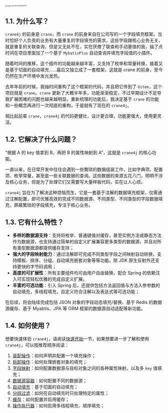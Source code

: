 <img src="https://img.xiajibagao.top/image-20230220150040070.png" alt="image-20230220150040070" style="zoom: 33%;" />

## 1.1. 为什么写？

`crane4j` 的前身是 `crane`，而 `crane` 的前身来自在公司写的一个字段填充框架。当时恰好个人负责的业务有大量重复的字段填充的需求，这些字段跟核心业务无关，就是重复的关联查询，但是又无处不在，实在厌倦了联查和手动塞值的我，抽了点时间在项目里面加了一个基于 `MybatisPlus` 自动查询并填充字段值的小插件。

随着时间的推移，这个插件的功能越来越丰富，又支持了枚举和常量转换，接着又是基于切面的自动填充......最后又独立成了一套框架，这就是 crane 的前身，至今仍然在生产环境中发光发热。

去年年前的时候，我抽时间重构了这个框架的代码，并且把它传到了 `Gitee`，这个项目就是 `crane`。`crane` 更新了大概半年多，功能渐渐稳定，不过早期设计不足导致扩展困难的问题也越来越明显。重新梳理的功能后，我决定基于 `crane` 的功能和一些概念再进行一次彻底的重构，于是就有了现在的 `crane4j`。

相比起前辈 `crane`，`crane4j` 的代码更健壮，设计更合理，功能更强大，使用更灵活。

## 1.2. 它解决了什么问题？

“根据 A 的 key 值拿到 B，再把 B 的属性映射到 A”，这就是 `crane4j` 的核心功能。

一直以来，在日常开发中往往会遇到一些繁琐的数据组装工作，比如字典项、配置项、枚举常量，甚至是一些关联数据的查询。这些数据的来源五花八门，明明不涉及核心业务，但是为了处理它们又需要写大量样板代码，实在让人心烦。

`crane4j` 旨在为了解决这种烦恼而生，它是一套基于注解的数据填充框架，仅需通过注解配置，即可优雅高效的完成不同数据源、不同类型、不同类型的字段数据填充，屏蔽繁琐的字段填充，专注于核心业务。

## 1.3. 它有什么特性？

- **多样的数据源支持**：支持将枚举、普通键值对缓存，甚至实例方法或静态方法作为数据源，也支持通过简单的自定义扩展兼容更多类型的数据源，并且对所有类型数据源都提供缓存支持；
- **强大的字段映射能力**：通过注解即可完成不同类型字段之间映射自动转换，支持模板、排序、分组、自动填充嵌套对象等等功能，除 JDK 原生反射外还支持更快的字节码调用；
- **高度的可扩展性**：所有主要组件均可由用户自由替换，配合 Spring 的依赖注入可实现轻松优雅的完成自定义扩展。
- **丰富的可选功能**：引入 Spring 后，还提供包括方法返回值与方法入参参数的自动填充，多线程填充，自定义符合注解以及表达式等可选功能；

在后续，将会陆续完成包括 JSON 对象的字段动态填充/替换、基于 Redis 的数据源缓存、基于 Myabtis、JPA 等 ORM 框架的数据源自动适配等新功能。

## 1.4. 如何使用？

想要快速体验 `crane4j`，请阅读[快速开始](/basic/快速开始)一节，如果想要进一步了解和使用 `crane4j`，可以按推荐顺序阅读：

1. [装配操作](/advance/2.装配操作)：如何声明并配置一个填充操作；
2. [拆卸操作](/advance/4.拆卸操作)：如何处理嵌套对象的填充；
3. [字段映射](/advance/3.字段映射)：如何配置数据源与目标对象之间的各种属性映射，以及多 `key` 值填充；
4. [数据源容器](/advance/1.数据源容器)：如何配置不同的数据源；
5. [自动填充](/advance/5.自动填充)：基于切面的自动填充；
6. [分组过滤](/advance/6.分组过滤)：如何在自动填充时只处理特定的属性；
7. [缓存](/advance/7.缓存)：如何配置并启用缓存；
8. [操作执行器](/advance/8.操作执行器)：如何启用多线程填充、顺序填充；

